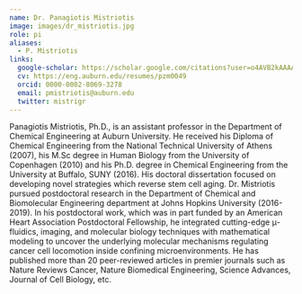 ```yaml
---
name: Dr. Panagiotis Mistriotis
image: images/dr_mistriotis.jpg
role: pi
aliases:
  - P. Mistriotis
links:
  google-scholar: https://scholar.google.com/citations?user=o4AVB2kAAAAJ&hl=en
  cv: https://eng.auburn.edu/resumes/pzm0049
  orcid: 0000-0002-8069-3278
  email: pmistriotis@auburn.edu
  twitter: mistrigr
---
```


Panagiotis Mistriotis, Ph.D., is an assistant professor in the Department of Chemical Engineering at Auburn University. He received his Diploma of Chemical Engineering from the National Technical University of Athens (2007), his M.Sc degree in Human Biology from the University of Copenhagen (2010) and his Ph.D. degree in Chemical Engineering from the University at Buffalo, SUNY (2016). His doctoral dissertation focused on developing novel strategies which reverse stem cell aging. Dr. Mistriotis pursued postdoctoral research in the Department of Chemical and Biomolecular Engineering department at Johns Hopkins University (2016-2019). In his postdoctoral work, which was in part funded by an American Heart Association Postdoctoral Fellowship, he integrated cutting-edge μ-fluidics, imaging, and molecular biology techniques with mathematical modeling to uncover the underlying molecular mechanisms regulating cancer cell locomotion inside confining microenvironments. He has published more than 20 peer-reviewed articles in premier journals such as Nature Reviews Cancer, Nature Biomedical Engineering, Science Advances, Journal of Cell Biology, etc.


